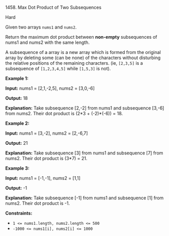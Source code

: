1458\. Max Dot Product of Two Subsequences

Hard

Given two arrays `nums1` and `nums2`.

Return the maximum dot product between **non-empty** subsequences of nums1 and nums2 with the same length.

A subsequence of a array is a new array which is formed from the original array by deleting some (can be none) of the characters without disturbing the relative positions of the remaining characters. (ie, `[2,3,5]` is a subsequence of `[1,2,3,4,5]` while `[1,5,3]` is not).

**Example 1:**

**Input:** nums1 = [2,1,-2,5], nums2 = [3,0,-6]

**Output:** 18

**Explanation:** Take subsequence [2,-2] from nums1 and subsequence [3,-6] from nums2. Their dot product is (2\*3 + (-2)\*(-6)) = 18.

**Example 2:**

**Input:** nums1 = [3,-2], nums2 = [2,-6,7]

**Output:** 21

**Explanation:** Take subsequence [3] from nums1 and subsequence [7] from nums2. Their dot product is (3\*7) = 21.

**Example 3:**

**Input:** nums1 = [-1,-1], nums2 = [1,1]

**Output:** -1

**Explanation:** Take subsequence [-1] from nums1 and subsequence [1] from nums2. Their dot product is -1.

**Constraints:**

*   `1 <= nums1.length, nums2.length <= 500`
*   `-1000 <= nums1[i], nums2[i] <= 1000`